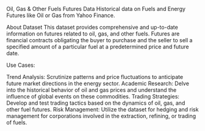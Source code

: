 Oil, Gas & Other Fuels Futures Data
Historical data on Fuels and Energy Futures like Oil or Gas from Yahoo Finance.



About Dataset
This dataset provides comprehensive and up-to-date information on futures related to oil, gas, and other fuels. Futures are financial contracts obligating the buyer to purchase and the seller to sell a specified amount of a particular fuel at a predetermined price and future date.

Use Cases:

Trend Analysis: Scrutinize patterns and price fluctuations to anticipate future market directions in the energy sector.
Academic Research: Delve into the historical behavior of oil and gas prices and understand the influence of global events on these commodities.
Trading Strategies: Develop and test trading tactics based on the dynamics of oil, gas, and other fuel futures.
Risk Management: Utilize the dataset for hedging and risk management for corporations involved in the extraction, refining, or trading of fuels.

